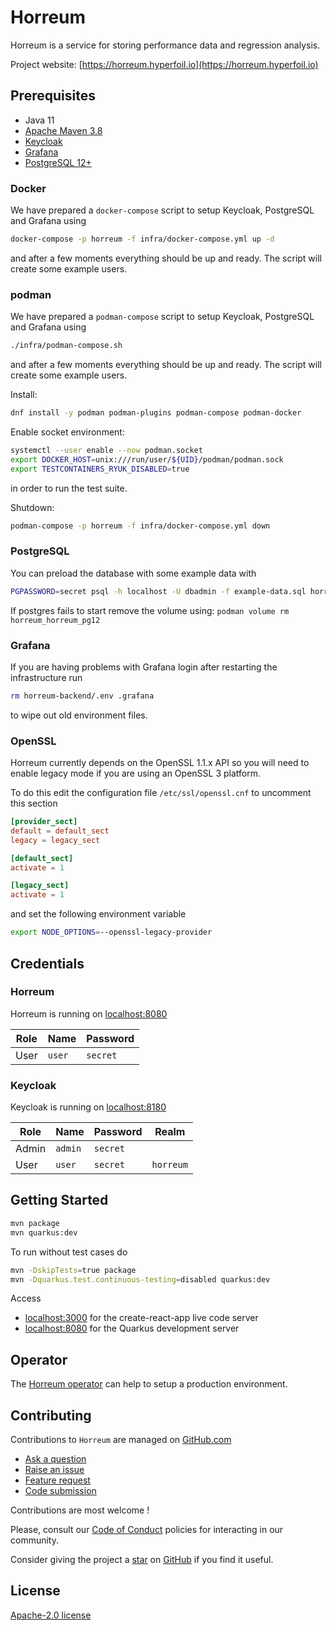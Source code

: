 # Horreum

Horreum is a service for storing performance data and regression analysis.

Project website: [https://horreum.hyperfoil.io](https://horreum.hyperfoil.io)

## Prerequisites

* Java 11
* [Apache Maven 3.8](https://maven.apache.org/)
* [Keycloak](https://www.keycloak.org/)
* [Grafana](https://grafana.com/)
* [PostgreSQL 12+](https://www.postgresql.org/)

### Docker

We have prepared a `docker-compose` script to setup Keycloak, PostgreSQL and Grafana using

```bash
docker-compose -p horreum -f infra/docker-compose.yml up -d
```
and after a few moments everything should be up and ready. The script will create some example users.

### podman

We have prepared a `podman-compose` script to setup Keycloak, PostgreSQL and Grafana using

```bash
./infra/podman-compose.sh
```

and after a few moments everything should be up and ready. The script will create some example users.

Install:

``` bash
dnf install -y podman podman-plugins podman-compose podman-docker
```

Enable socket environment:

``` bash
systemctl --user enable --now podman.socket
export DOCKER_HOST=unix:///run/user/${UID}/podman/podman.sock
export TESTCONTAINERS_RYUK_DISABLED=true
```

in order to run the test suite.

Shutdown:

``` bash
podman-compose -p horreum -f infra/docker-compose.yml down
```

### PostgreSQL

You can preload the database with some example data with

```bash
PGPASSWORD=secret psql -h localhost -U dbadmin -f example-data.sql horreum
```

If postgres fails to start remove the volume using: `podman volume rm horreum_horreum_pg12`

### Grafana

If you are having problems with Grafana login after restarting the infrastructure run

``` bash
rm horreum-backend/.env .grafana
```

to wipe out old environment files.

### OpenSSL

Horreum currently depends on the OpenSSL 1.1.x API so you will need to enable legacy mode if you are
using an OpenSSL 3 platform.

To do this edit the configuration file `/etc/ssl/openssl.cnf` to uncomment this section

``` openssl.conf
[provider_sect]
default = default_sect
legacy = legacy_sect

[default_sect]
activate = 1

[legacy_sect]
activate = 1
```

and set the following environment variable

``` bash
export NODE_OPTIONS=--openssl-legacy-provider
```

## Credentials

### Horreum

Horreum is running on [localhost:8080](http://localhost:8080)

| Role | Name | Password |
| ---- | ---- | -------- |
| User | `user` | `secret` |


### Keycloak

Keycloak is running on [localhost:8180](http://localhost:8180)

| Role | Name | Password | Realm |
| ---- | ---- | -------- | ----- |
| Admin | `admin` | `secret` | |
| User | `user` | `secret` | `horreum` |

## Getting Started

```bash
mvn package
mvn quarkus:dev
```

To run without test cases do

```bash
mvn -DskipTests=true package
mvn -Dquarkus.test.continuous-testing=disabled quarkus:dev
```

Access

* [localhost:3000](http://localhost:3000) for the create-react-app live code server
* [localhost:8080](http://localhost:8080) for the Quarkus development server

## Operator

The [Horreum operator](https://github.com/Hyperfoil/horreum-operator) can help to setup a production environment.

## Contributing

Contributions to `Horreum` are managed on [GitHub.com](https://github.com/Hyperfoil/Horreum/)

* [Ask a question](https://github.com/Hyperfoil/Horreum/discussions)
* [Raise an issue](https://github.com/Hyperfoil/Horreum/issues)
* [Feature request](https://github.com/Hyperfoil/Horreum/issues)
* [Code submission](https://github.com/Hyperfoil/Horreum/pulls)

Contributions are most welcome !

Please, consult our [Code of Conduct](./CODE_OF_CONDUCT.md) policies for interacting in our
community.

Consider giving the project a [star](https://github.com/Hyperfoil/Horreum/stargazers) on
[GitHub](https://github.com/Hyperfoil/Horreum/) if you find it useful.

## License

[Apache-2.0 license](https://opensource.org/licenses/Apache-2.0)
